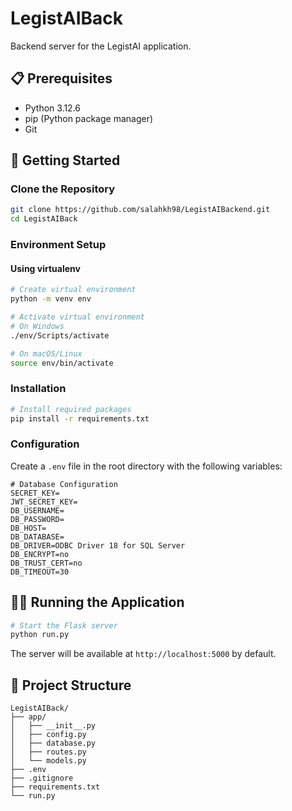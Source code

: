 # LegistAIBack

Backend server for the LegistAI application.

## 📋 Prerequisites

- Python 3.12.6
- pip (Python package manager)
- Git

## 🚀 Getting Started

### Clone the Repository

```bash
git clone https://github.com/salahkh98/LegistAIBackend.git
cd LegistAIBack
```

### Environment Setup

#### Using virtualenv

```bash
# Create virtual environment
python -m venv env

# Activate virtual environment
# On Windows
./env/Scripts/activate

# On macOS/Linux
source env/bin/activate
```



### Installation

```bash
# Install required packages
pip install -r requirements.txt
```

### Configuration

Create a `.env` file in the root directory with the following variables:

```
# Database Configuration
SECRET_KEY=
JWT_SECRET_KEY=
DB_USERNAME=
DB_PASSWORD=
DB_HOST=
DB_DATABASE=
DB_DRIVER=ODBC Driver 18 for SQL Server
DB_ENCRYPT=no
DB_TRUST_CERT=no
DB_TIMEOUT=30

```

## 🏃‍♂️ Running the Application

```bash
# Start the Flask server
python run.py
```

The server will be available at `http://localhost:5000` by default.



## 📁 Project Structure

```
LegistAIBack/
├── app/
│   ├── __init__.py
│   ├── config.py
│   ├── database.py
│   ├── routes.py
│   └── models.py
├── .env
├── .gitignore
├── requirements.txt
└── run.py
```

